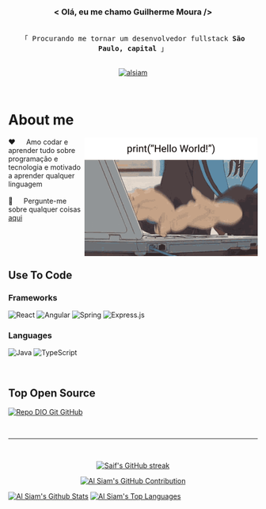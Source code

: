 <h3 align="center">
      &lt; Olá, eu me chamo Guilherme Moura /&gt;
</h3>

<p align="center"> 
  <samp>
    <br>
    「 Procurando me tornar um desenvolvedor fullstack <b>São Paulo, capital</b> 」
    <br>
    <br>
  </samp>
</p>

<p align="center">
 <a href="https://www.linkedin.com/in/guilherme-moura-13a991259/" target="_blank">
  <img src="https://img.shields.io/badge/LinkedIn-0077B5?style=for-the-badge&logo=linkedin&logoColor=white" alt="alsiam"/>
 </a>
</p>
<br />

<!-- About Section -->

# About me

<p>
 <img align="right" width="350" src="coding-anime.gif" alt="Coding gif" />
  
 ❤️ &emsp; Amo codar e aprender tudo sobre programação e tecnologia e motivado a aprender qualquer linguagem<br/><br/>
 💬 &emsp; Pergunte-me sobre qualquer coisas [aqui](https://github.com/gumeeee)

</p>

<br/>
<br/>
<br/>

## Use To Code

### Frameworks

![React](https://img.shields.io/badge/react-%2320232a.svg?style=for-the-badge&logo=react&logoColor=%2361DAFB)
![Angular](https://img.shields.io/badge/angular-%23DD0031.svg?style=for-the-badge&logo=angular&logoColor=white)
![Spring](https://img.shields.io/badge/spring-%236DB33F.svg?style=for-the-badge&logo=spring&logoColor=white)
![Express.js](https://img.shields.io/badge/express.js-%23404d59.svg?style=for-the-badge&logo=express&logoColor=%2361DAFB)

### Languages

![Java](https://img.shields.io/badge/java-%23ED8B00.svg?style=for-the-badge&logo=openjdk&logoColor=white)
![TypeScript](https://img.shields.io/badge/typescript-%23007ACC.svg?style=for-the-badge&logo=typescript&logoColor=white)

<br/>

## Top Open Source

[![Repo DIO Git GitHub](https://github-readme-stats.vercel.app/api/pin/?username=gumeeee&repo=dio-lab-open-source&bg_color=000&border_color=30A3DC&show_icons=true&icon_color=30A3DC&title_color=E94D5F&text_color=FFF)](https://github.com/gumeeee/dio-lab-open-source)

<br/>
<hr/>
<br/>

<p align="center">
  <a href="https://github.com/gumeeee">
    <img src="https://github-readme-streak-stats.herokuapp.com/?user=gumeeee&theme=radical&border=7F3FBF&background=0D1117" alt="Saif's GitHub streak"/>
  </a>
</p>

<p align="center">
  <a href="https://github.com/gumeeee">
    <img src="https://github-profile-summary-cards.vercel.app/api/cards/profile-details?username=gumeeee&theme=radical" alt="Al Siam's GitHub Contribution"/>
  </a>
</p>

<a> 
    <a href="https://github.com/gumeeee"><img alt="Al Siam's Github Stats" src="https://denvercoder1-github-readme-stats.vercel.app/api?username=gumeeee&show_icons=true&count_private=true&theme=react&border_color=7F3FBF&bg_color=0D1117&title_color=F85D7F&icon_color=F8D866" height="192px" width="49.5%"/></a>
  <a href="https://github.com/gumeeee"><img alt="Al Siam's Top Languages" src="https://denvercoder1-github-readme-stats.vercel.app/api/top-langs/?username=gumeeee&langs_count=8&layout=compact&theme=react&border_color=7F3FBF&bg_color=0D1117&title_color=F85D7F&icon_color=F8D866" height="192px" width="49.5%"/></a>
  <br/>
</a>

